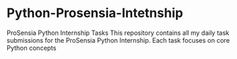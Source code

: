 # Python-Prosensia-Intetnship
ProSensia Python Internship Tasks This repository contains all my daily task submissions for the ProSensia Python Internship. Each task focuses on core Python concepts
